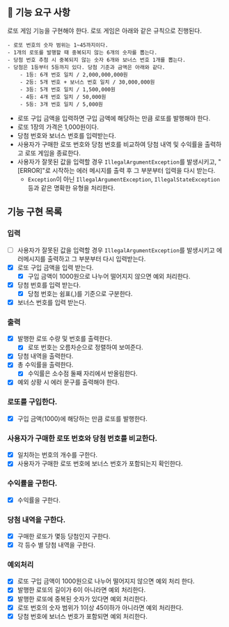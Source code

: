 ## 🚀 기능 요구 사항

로또 게임 기능을 구현해야 한다. 로또 게임은 아래와 같은 규칙으로 진행된다.

```
- 로또 번호의 숫자 범위는 1~45까지이다.
- 1개의 로또를 발행할 때 중복되지 않는 6개의 숫자를 뽑는다.
- 당첨 번호 추첨 시 중복되지 않는 숫자 6개와 보너스 번호 1개를 뽑는다.
- 당첨은 1등부터 5등까지 있다. 당첨 기준과 금액은 아래와 같다.
    - 1등: 6개 번호 일치 / 2,000,000,000원
    - 2등: 5개 번호 + 보너스 번호 일치 / 30,000,000원
    - 3등: 5개 번호 일치 / 1,500,000원
    - 4등: 4개 번호 일치 / 50,000원
    - 5등: 3개 번호 일치 / 5,000원
```

- 로또 구입 금액을 입력하면 구입 금액에 해당하는 만큼 로또를 발행해야 한다.
- 로또 1장의 가격은 1,000원이다.
- 당첨 번호와 보너스 번호를 입력받는다.
- 사용자가 구매한 로또 번호와 당첨 번호를 비교하여 당첨 내역 및 수익률을 출력하고 로또 게임을 종료한다.
- 사용자가 잘못된 값을 입력할 경우 `IllegalArgumentException`를 발생시키고, "[ERROR]"로 시작하는 에러 메시지를 출력 후 그 부분부터 입력을 다시 받는다.
    - `Exception`이 아닌 `IllegalArgumentException`, `IllegalStateException` 등과 같은 명확한 유형을 처리한다.

## 기능 구현 목록

### 입력

- [ ] 사용자가 잘못된 값을 입력할 경우 `IllegalArgumentException`를 발생시키고 에러메시지를 출력하고 그 부분부터 다시 입력받는다.
- [x] 로또 구입 금액을 입력 받는다.
    - [x] 구입 금액이 1000원으로 나누어 떨어지지 않으면 예외 처리한다.
- [x] 당첨 번호를 입력 받는다.
    - [x] 당첨 번호는 쉼표(,)를 기준으로 구분한다.
- [x] 보너스 번호를 입력 받는다.

### 출력

- [x] 발행한 로또 수량 및 번호를 출력한다.
    - [x] 로또 번호는 오름차순으로 정렬하여 보여준다.
- [x] 당첨 내역을 출력한다.
- [x] 총 수익률을 출력한다.
    - [x] 수익률은 소수점 둘째 자리에서 반올림한다.
- [x] 예외 상황 시 에러 문구를 출력해야 한다.

### 로또를 구입한다.

- [x] 구입 금액(1000)에 해당하는 만큼 로또를 발행한다.

### 사용자가 구매한 로또 번호와 당첨 번호를 비교한다.

- [x] 일치하는 번호의 개수를 구한다.
- [x] 사용자가 구매한 로또 번호에 보너스 번호가 포함되는지 확인한다.

### 수익률을 구한다.

- [x] 수익률을 구한다.

### 당첨 내역을 구한다.

- [x] 구매한 로또가 몇등 당첨인지 구한다.
- [x] 각 등수 별 당첨 내역을 구한다.

### 예외처리
- [x] 로또 구입 금액이 1000원으로 나누어 떨어지지 않으면 예외 처리 한다.
- [x] 발행한 로또의 길이가 6이 아니라면 예외 처리한다.
- [x] 발행한 로또에 중복된 숫자가 있다면 예외 처리한다.
- [x] 로또 번호의 숫자 범위가 1이상 45이하가 아니라면 예외 처리한다.
- [x] 당첨 번호에 보너스 번호가 포함되면 예외 처리한다.
